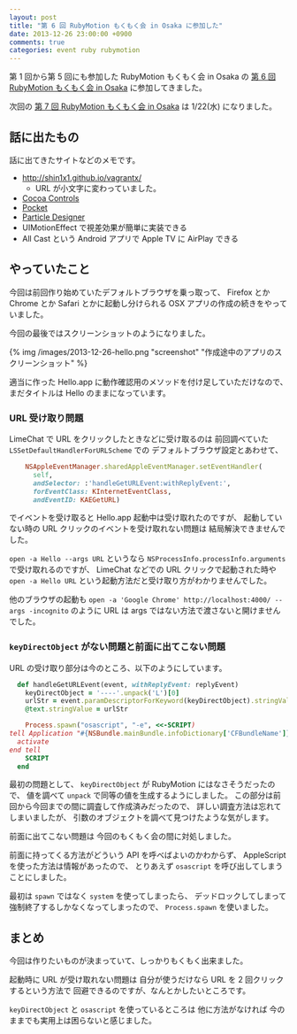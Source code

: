 ```yaml
---
layout: post
title: "第 6 回 RubyMotion もくもく会 in Osaka に参加した"
date: 2013-12-26 23:00:00 +0900
comments: true
categories: event ruby rubymotion
---
```

第 1 回から第 5 回にも参加した RubyMotion もくもく会 in Osaka の
[第 6 回 RubyMotion もくもく会 in Osaka](http://connpass.com/event/4211/)
に参加してきました。

次回の
[第 7 回 RubyMotion もくもく会 in Osaka](http://connpass.com/event/4560/)
は 1/22(水) になりました。

<!--more-->

## 話に出たもの

話に出てきたサイトなどのメモです。

- http://shin1x1.github.io/vagrantx/
  - URL が小文字に変わっていました。
- [Cocoa Controls](https://www.cocoacontrols.com/)
- [Pocket](http://getpocket.com/)
- [Particle Designer](http://71squared.com/ja/particledesigner)
- UIMotionEffect で視差効果が簡単に実装できる
- All Cast という Android アプリで Apple TV に AirPlay できる

## やっていたこと

今回は前回作り始めていたデフォルトブラウザを乗っ取って、
Firefox とか Chrome とか Safari とかに起動し分けられる
OSX アプリの作成の続きをやっていました。

今回の最後ではスクリーンショットのようになりました。

{% img /images/2013-12-26-hello.png "screenshot" "作成途中のアプリのスクリーンショット" %}

適当に作った Hello.app に動作確認用のメソッドを付け足していただけなので、
まだタイトルは Hello のままになっています。

### URL 受け取り問題

LimeChat で URL をクリックしたときなどに受け取るのは
前回調べていた `LSSetDefaultHandlerForURLScheme` での
デフォルトブラウザ設定とあわせて、

```ruby
    NSAppleEventManager.sharedAppleEventManager.setEventHandler(
      self,
      andSelector: :'handleGetURLEvent:withReplyEvent:',
      forEventClass: KInternetEventClass,
      andEventID: KAEGetURL)
```

でイベントを受け取ると Hello.app 起動中は受け取れたのですが、
起動していない時の URL クリックのイベントを受け取れない問題は
結局解決できませんでした。

`open -a Hello --args URL`
というなら
`NSProcessInfo.processInfo.arguments`
で受け取れるのですが、
LimeChat などでの URL クリックで起動された時や
`open -a Hello URL`
という起動方法だと受け取り方がわかりませんでした。

他のブラウザの起動も
`open -a 'Google Chrome' http://localhost:4000/ --args -incognito`
のように URL は args ではない方法で渡さないと開けませんでした。

### `keyDirectObject` がない問題と前面に出てこない問題

URL の受け取り部分は今のところ、以下のようにしています。

```ruby
  def handleGetURLEvent(event, withReplyEvent: replyEvent)
    keyDirectObject = '----'.unpack('L')[0]
    urlStr = event.paramDescriptorForKeyword(keyDirectObject).stringValue
    @text.stringValue = urlStr

    Process.spawn("osascript", "-e", <<-SCRIPT)
tell Application "#{NSBundle.mainBundle.infoDictionary['CFBundleName']}"
  activate
end tell
    SCRIPT
  end
```

最初の問題として、
`keyDirectObject` が RubyMotion にはなさそうだったので、
値を調べて `unpack` で同等の値を生成するようにしました。
この部分は前回から今回までの間に調査して作成済みだったので、
詳しい調査方法は忘れてしまいましたが、
引数のオブジェクトを調べて見つけたような気がします。

前面に出てこない問題は
今回のもくもく会の間に対処しました。

前面に持ってくる方法がどういう API を呼べばよいのかわからず、
AppleScript を使った方法は情報があったので、
とりあえず `osascript` を呼び出してしまうことにしました。

最初は `spawn` ではなく `system` を使ってしまったら、
デッドロックしてしまって強制終了するしかなくなってしまったので、
`Process.spawn` を使いました。

## まとめ

今回は作りたいものが決まっていて、しっかりもくもく出来ました。

起動時に URL が受け取れない問題は
自分が使うだけなら
URL を 2 回クリックするという方法で
回避できるのですが、なんとかしたいところです。

`keyDirectObject` と `osascript` を使っているところは
他に方法がなければ
今のままでも実用上は困らないと感じました。
